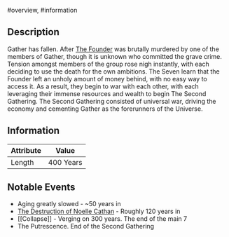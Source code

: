 #overview, #information
## Description
Gather has fallen. After [The Founder](The%20Fall%20and%20Rise%20of%20Gather/Information/Notable%20Characters.md#^fa33b2) was brutally murdered by one of the members of Gather, though it is unknown who committed the grave crime. Tension amongst members of the group rose nigh instantly, with each deciding to use the death for the own ambitions. The Seven learn that the Founder left an unholy amount of money behind, with no easy way to access it. As a result, they begin to war with each other, with each leveraging their immense resources and wealth to begin The Second Gathering. The Second Gathering consisted of universal war, driving the economy and cementing Gather as the forerunners of the Universe. 

## Information

| Attribute | Value |
| ----------- | ----------- |
| Length | 400 Years |

## Notable Events
- Aging greatly slowed - ~50 years in
- [The Destruction of Noelle Cathan](Shipped%20into%20Oblivion.md) - Roughly 120 years in
- [[Collapse]] - Verging on 300 years. The end of the main 7
- The Putrescence. End of the Second Gathering